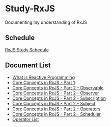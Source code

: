 # Study-RxJS
Documenting my understanding of RxJS



## Schedule

[RxJS Study Schedule](https://github.com/binDongKim/Study-RxJS/blob/master/RxJS%20Study%20Schedule(not%20fixed).md)



## Document List

- [What is Reactive Programming](https://github.com/binDongKim/Study-RxJS/blob/master/What%20is%20Reactive%20Programming.md)
- [Core Concepts in RxJS - Part 1](https://github.com/binDongKim/Study-RxJS/blob/master/Core%20Concepts%20in%20RxJS%20-%20Part%201.md)
- [Core Concepts in RxJS - Part 2 - Observable](https://github.com/binDongKim/Study-RxJS/blob/master/Core%20Concepts%20in%20RxJS%20-%20Part2%20-%20Observable.md)
- [Core Concepts in RxJS - Part 2 - Observer](https://github.com/binDongKim/Study-RxJS/blob/master/Core%20Concepts%20in%20RxJS%20-%20Part%202%20-%20Observer.md)
- [Core Concepts in RxJS - Part 2 - Subscription](https://github.com/binDongKim/Study-RxJS/blob/master/Core%20Concepts%20in%20RxJS%20-%20Part%202%20-%20Subscription.md)
- [Core Concepts in RxJS - Part 2 - Subject](https://github.com/binDongKim/Study-RxJS/blob/master/Core%20Concepts%20in%20RxJS%20-%20Part%202%20-%20Subject.md)
- [Core Concepts in RxJS - Part 2 - Operators](https://github.com/binDongKim/Study-RxJS/blob/master/Core%20Concepts%20in%20RxJS%20-%20Part%202%20-%20Operators.md)
- [Core Concepts in RxJS - Part 2 - Scheduler](https://github.com/binDongKim/Study-RxJS/blob/master/%5BLater%5DCore%20Concepts%20in%20RxJS%20-%20Part%202%20-%20Scheduler.md)
- [Operator List](https://github.com/binDongKim/Study-RxJS/blob/master/Operator%20List.md)


